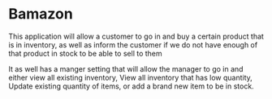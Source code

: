# Bamazon

This application will allow a customer to go in and buy a certain product that is in inventory, as well as inform the customer if we do not have enough of that product in stock to be able to sell to them

It as well has a manger setting that will allow the manager to go in and either view all existing inventory, View all inventory that has low quantity, Update existing quantity of items, or add a brand new item to be in stock.

